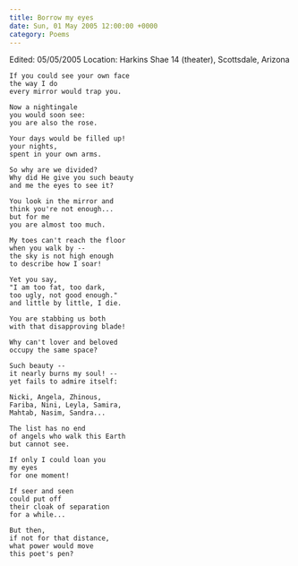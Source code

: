 ```yaml
---
title: Borrow my eyes
date: Sun, 01 May 2005 12:00:00 +0000
category: Poems
---
```


Edited: 05/05/2005
Location: Harkins Shae 14 (theater), Scottsdale, Arizona

    If you could see your own face  
    the way I do  
    every mirror would trap you.

    Now a nightingale  
    you would soon see:  
    you are also the rose.

    Your days would be filled up!  
    your nights,  
    spent in your own arms.

    So why are we divided?  
    Why did He give you such beauty  
    and me the eyes to see it?

    You look in the mirror and  
    think you're not enough...  
    but for me  
    you are almost too much.

    My toes can't reach the floor  
    when you walk by --  
    the sky is not high enough  
    to describe how I soar!

    Yet you say,  
    "I am too fat, too dark,  
    too ugly, not good enough."  
    and little by little, I die.

    You are stabbing us both  
    with that disapproving blade!

    Why can't lover and beloved  
    occupy the same space?

    Such beauty --  
    it nearly burns my soul! --  
    yet fails to admire itself:

    Nicki, Angela, Zhinous,  
    Fariba, Nini, Leyla, Samira,  
    Mahtab, Nasim, Sandra...

    The list has no end  
    of angels who walk this Earth  
    but cannot see.

    If only I could loan you  
    my eyes  
    for one moment!

    If seer and seen  
    could put off  
    their cloak of separation  
    for a while...

    But then,  
    if not for that distance,  
    what power would move  
    this poet's pen?


